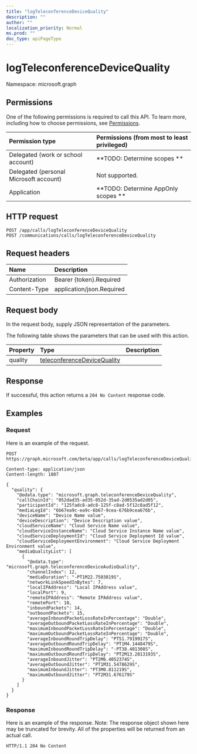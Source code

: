 ```yaml
---
title: "logTeleconferenceDeviceQuality"
description: ""
author: ""
localization_priority: Normal
ms.prod: ""
doc_type: apiPageType
---
```


# logTeleconferenceDeviceQuality

Namespace: microsoft.graph



## Permissions
One of the following permissions is required to call this API. To learn more, including how to choose permissions, see [Permissions](/concepts/permissions-reference.md).

|Permission type|Permissions (from most to least privileged)|
|:---|:---|
|Delegated (work or school account)|**TODO: Determine scopes **|
|Delegated (personal Microsoft account)|Not supported.|
|Application|**TODO: Determine AppOnly scopes **|

## HTTP request
<!-- {
  "blockType": "ignored"
}
-->
``` http
POST /app/calls/logTeleconferenceDeviceQuality
POST /communications/calls/logTeleconferenceDeviceQuality
```

## Request headers
|Name|Description|
|:---|:---|
|Authorization|Bearer {token}.Required|
|Content-Type|application/json.Required|

## Request body
In the request body, supply JSON representation of the parameters.

The following table shows the parameters that can be used with this action.

|Property|Type|Description|
|:---|:---|:---|
|quality|[teleconferenceDeviceQuality](../resources/teleconferencedevicequality.md)||



## Response
If successful, this action returns a `204 No Content` response code.

## Examples

### Request
Here is an example of the request.
<!-- {
  "blockType": "request",
  "name": "call_logteleconferencedevicequality"
}
-->
``` http
POST https://graph.microsoft.com/beta/app/calls/logTeleconferenceDeviceQuality

Content-type: application/json
Content-length: 1807

{
  "quality": {
    "@odata.type": "microsoft.graph.teleconferenceDeviceQuality",
    "callChainId": "052dad35-ad35-052d-35ad-2d0535ad2d05",
    "participantId": "125fadc8-adc8-125f-c8ad-5f12c8ad5f12",
    "mediaLegId": "6b67ea9c-ea9c-6b67-9cea-676b9cea676b",
    "deviceName": "Device Name value",
    "deviceDescription": "Device Description value",
    "cloudServiceName": "Cloud Service Name value",
    "cloudServiceInstanceName": "Cloud Service Instance Name value",
    "cloudServiceDeploymentId": "Cloud Service Deployment Id value",
    "cloudServiceDeploymentEnvironment": "Cloud Service Deployment Environment value",
    "mediaQualityList": [
      {
        "@odata.type": "microsoft.graph.teleconferenceDeviceAudioQuality",
        "channelIndex": 12,
        "mediaDuration": "-PT1M22.7503819S",
        "networkLinkSpeedInBytes": 7,
        "localIPAddress": "Local IPAddress value",
        "localPort": 9,
        "remoteIPAddress": "Remote IPAddress value",
        "remotePort": 10,
        "inboundPackets": 14,
        "outboundPackets": 15,
        "averageInboundPacketLossRateInPercentage": "Double",
        "averageOutboundPacketLossRateInPercentage": "Double",
        "maximumInboundPacketLossRateInPercentage": "Double",
        "maximumOutboundPacketLossRateInPercentage": "Double",
        "averageInboundRoundTripDelay": "PT51.7919917S",
        "averageOutboundRoundTripDelay": "PT1M4.1448479S",
        "maximumInboundRoundTripDelay": "-PT38.401308S",
        "maximumOutboundRoundTripDelay": "PT2M13.2813193S",
        "averageInboundJitter": "PT2M6.4052374S",
        "averageOutboundJitter": "PT1M31.5478629S",
        "maximumInboundJitter": "PT3M0.811219S",
        "maximumOutboundJitter": "PT2M31.676179S"
      }
    ]
  }
}
```

### Response
Here is an example of the response. Note: The response object shown here may be truncated for brevity. All of the properties will be returned from an actual call.
<!-- {
  "blockType": "response",
  "truncated": true
}
-->
``` http
HTTP/1.1 204 No Content
```


